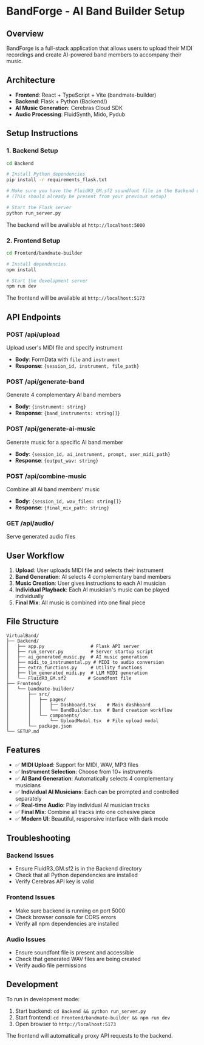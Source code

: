 # BandForge - AI Band Builder Setup

## Overview

BandForge is a full-stack application that allows users to upload their MIDI recordings and create AI-powered band members to accompany their music.

## Architecture

- **Frontend**: React + TypeScript + Vite (bandmate-builder)
- **Backend**: Flask + Python (Backend/)
- **AI Music Generation**: Cerebras Cloud SDK
- **Audio Processing**: FluidSynth, Mido, Pydub

## Setup Instructions

### 1. Backend Setup

```bash
cd Backend

# Install Python dependencies
pip install -r requirements_flask.txt

# Make sure you have the FluidR3_GM.sf2 soundfont file in the Backend directory
# (This should already be present from your previous setup)

# Start the Flask server
python run_server.py
```

The backend will be available at `http://localhost:5000`

### 2. Frontend Setup

```bash
cd Frontend/bandmate-builder

# Install dependencies
npm install

# Start the development server
npm run dev
```

The frontend will be available at `http://localhost:5173`

## API Endpoints

### POST /api/upload

Upload user's MIDI file and specify instrument

- **Body**: FormData with `file` and `instrument`
- **Response**: `{session_id, instrument, file_path}`

### POST /api/generate-band

Generate 4 complementary AI band members

- **Body**: `{instrument: string}`
- **Response**: `{band_instruments: string[]}`

### POST /api/generate-ai-music

Generate music for a specific AI band member

- **Body**: `{session_id, ai_instrument, prompt, user_midi_path}`
- **Response**: `{output_wav: string}`

### POST /api/combine-music

Combine all AI band members' music

- **Body**: `{session_id, wav_files: string[]}`
- **Response**: `{final_mix_path: string}`

### GET /api/audio/<filename>

Serve generated audio files

## User Workflow

1. **Upload**: User uploads MIDI file and selects their instrument
2. **Band Generation**: AI selects 4 complementary band members
3. **Music Creation**: User gives instructions to each AI musician
4. **Individual Playback**: Each AI musician's music can be played individually
5. **Final Mix**: All music is combined into one final piece

## File Structure

```
VirtualBand/
├── Backend/
│   ├── app.py                 # Flask API server
│   ├── run_server.py          # Server startup script
│   ├── ai_generated_music.py  # AI music generation
│   ├── midi_to_instrumental.py # MIDI to audio conversion
│   ├── extra_functions.py     # Utility functions
│   ├── llm_generated_midi.py  # LLM MIDI generation
│   └── FluidR3_GM.sf2        # Soundfont file
├── Frontend/
│   └── bandmate-builder/
│       ├── src/
│       │   ├── pages/
│       │   │   ├── Dashboard.tsx    # Main dashboard
│       │   │   └── BandBuilder.tsx  # Band creation workflow
│       │   └── components/
│       │       └── UploadModal.tsx  # File upload modal
│       └── package.json
└── SETUP.md
```

## Features

- ✅ **MIDI Upload**: Support for MIDI, WAV, MP3 files
- ✅ **Instrument Selection**: Choose from 10+ instruments
- ✅ **AI Band Generation**: Automatically selects 4 complementary musicians
- ✅ **Individual AI Musicians**: Each can be prompted and controlled separately
- ✅ **Real-time Audio**: Play individual AI musician tracks
- ✅ **Final Mix**: Combine all tracks into one cohesive piece
- ✅ **Modern UI**: Beautiful, responsive interface with dark mode

## Troubleshooting

### Backend Issues

- Ensure FluidR3_GM.sf2 is in the Backend directory
- Check that all Python dependencies are installed
- Verify Cerebras API key is valid

### Frontend Issues

- Make sure backend is running on port 5000
- Check browser console for CORS errors
- Verify all npm dependencies are installed

### Audio Issues

- Ensure soundfont file is present and accessible
- Check that generated WAV files are being created
- Verify audio file permissions

## Development

To run in development mode:

1. Start backend: `cd Backend && python run_server.py`
2. Start frontend: `cd Frontend/bandmate-builder && npm run dev`
3. Open browser to `http://localhost:5173`

The frontend will automatically proxy API requests to the backend.
